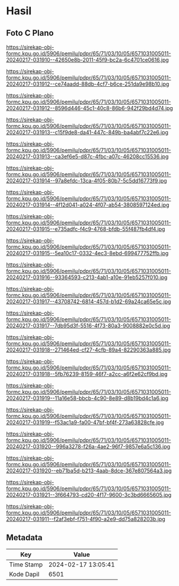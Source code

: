 # Hasil

## Foto C Plano

https://sirekap-obj-formc.kpu.go.id/5906/pemilu/pdpr/65/71/03/10/05/6571031005011-20240217-031910--42650e8b-2011-45f9-bc2a-6c4701ce0616.jpg

https://sirekap-obj-formc.kpu.go.id/5906/pemilu/pdpr/65/71/03/10/05/6571031005011-20240217-031912--ce74aadd-88db-4cf7-b6ce-251da9e98b10.jpg

https://sirekap-obj-formc.kpu.go.id/5906/pemilu/pdpr/65/71/03/10/05/6571031005011-20240217-031912--8596d446-45c1-40c8-86b6-942f29bd4d74.jpg

https://sirekap-obj-formc.kpu.go.id/5906/pemilu/pdpr/65/71/03/10/05/6571031005011-20240217-031913--c15f9de8-da41-447c-849b-ba4abf7c22e6.jpg

https://sirekap-obj-formc.kpu.go.id/5906/pemilu/pdpr/65/71/03/10/05/6571031005011-20240217-031913--ca3ef6e5-d87c-4fbc-a07c-46208cc15536.jpg

https://sirekap-obj-formc.kpu.go.id/5906/pemilu/pdpr/65/71/03/10/05/6571031005011-20240217-031914--97a8efdc-13ca-4f05-80b7-5c5dd16773f9.jpg

https://sirekap-obj-formc.kpu.go.id/5906/pemilu/pdpr/65/71/03/10/05/6571031005011-20240217-031914--4f12d041-a024-4f07-ab54-3808597124ed.jpg

https://sirekap-obj-formc.kpu.go.id/5906/pemilu/pdpr/65/71/03/10/05/6571031005011-20240217-031915--e735adfc-f4c9-4768-bfdb-55f487fb4df4.jpg

https://sirekap-obj-formc.kpu.go.id/5906/pemilu/pdpr/65/71/03/10/05/6571031005011-20240217-031915--5ea10c17-0332-4ec3-8ebd-699477752ffb.jpg

https://sirekap-obj-formc.kpu.go.id/5906/pemilu/pdpr/65/71/03/10/05/6571031005011-20240217-031916--93364593-c213-4ab1-a10e-91eb5257f010.jpg

https://sirekap-obj-formc.kpu.go.id/5906/pemilu/pdpr/65/71/03/10/05/6571031005011-20240217-031917--43708742-6814-457d-b1d2-69a24ca65e5c.jpg

https://sirekap-obj-formc.kpu.go.id/5906/pemilu/pdpr/65/71/03/10/05/6571031005011-20240217-031917--7db95d3f-5516-4f73-80a3-9008882e0c5d.jpg

https://sirekap-obj-formc.kpu.go.id/5906/pemilu/pdpr/65/71/03/10/05/6571031005011-20240217-031918--271464ed-cf27-4cfb-89a4-82290363a885.jpg

https://sirekap-obj-formc.kpu.go.id/5906/pemilu/pdpr/65/71/03/10/05/6571031005011-20240217-031918--5fb76239-8159-46f7-a2cc-a6f2e62cf9bd.jpg

https://sirekap-obj-formc.kpu.go.id/5906/pemilu/pdpr/65/71/03/10/05/6571031005011-20240217-031919--11a16e58-bbcb-4c90-8e89-d8b19bd4c1a6.jpg

https://sirekap-obj-formc.kpu.go.id/5906/pemilu/pdpr/65/71/03/10/05/6571031005011-20240217-031919--f53ac1a9-fa00-47bf-bf4f-273a63828cfe.jpg

https://sirekap-obj-formc.kpu.go.id/5906/pemilu/pdpr/65/71/03/10/05/6571031005011-20240217-031920--996a3278-f26a-4ae2-96f7-9857e6a5c136.jpg

https://sirekap-obj-formc.kpu.go.id/5906/pemilu/pdpr/65/71/03/10/05/6571031005011-20240217-031920--eb71ba5d-b213-4aab-8dce-367e807564a3.jpg

https://sirekap-obj-formc.kpu.go.id/5906/pemilu/pdpr/65/71/03/10/05/6571031005011-20240217-031921--3f664793-cd20-4f17-9600-3c3bd6665605.jpg

https://sirekap-obj-formc.kpu.go.id/5906/pemilu/pdpr/65/71/03/10/05/6571031005011-20240217-031911--f2af3ebf-f751-4f90-a2e9-dd75a828203b.jpg


## Metadata

| Key        | Value               |
| ---------- | ------------------- |
| Time Stamp | 2024-02-17 13:05:41 |
| Kode Dapil | 6501                |



